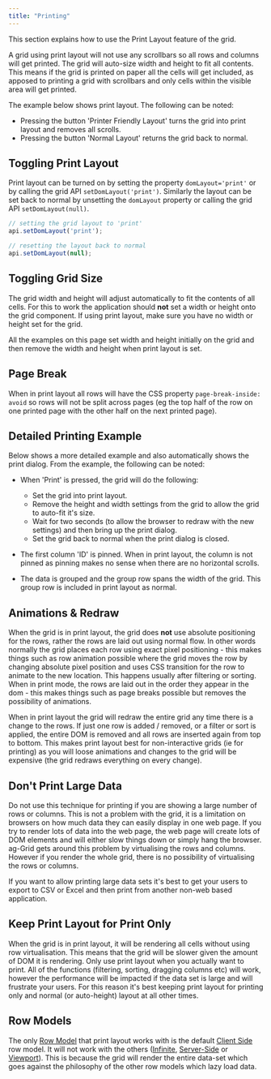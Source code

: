 ```yaml
---
title: "Printing"
---
```


This section explains how to use the Print Layout feature of the grid.

A grid using print layout will not use any scrollbars so all rows and columns will get printed. The grid will auto-size width and height to fit all contents. This means if the grid is printed on paper all the cells will get included, as apposed to printing a grid with scrollbars and only cells within the visible area will get printed.


The example below shows print layout. The following can be noted:

- Pressing the button 'Printer Friendly Layout' turns the grid into print layout and removes all scrolls.
- Pressing the button 'Normal Layout' returns the grid back to normal.

<grid-example title='For Print Simple' name='for-print-simple' type='generated'></grid-example>

## Toggling Print Layout

Print layout can be turned on by setting the property `domLayout='print'` or by calling the grid API `setDomLayout('print')`. Similarly the layout can be set back to normal by unsetting the `domLayout` property or calling the grid API `setDomLayout(null)`.

```js
// setting the grid layout to 'print'
api.setDomLayout('print');

// resetting the layout back to normal
api.setDomLayout(null);
```

## Toggling Grid Size


The grid width and height will adjust automatically to fit the contents of all cells. For this to work the application should **not** set a width or height onto the grid component. If using print layout, make sure you have no width or height set for the grid.

All the examples on this page set width and height initially on the grid and then remove the width and height when print layout is set.

## Page Break

When in print layout all rows will have the CSS property `page-break-inside: avoid` so rows will not be split across pages (eg the top half of the row on one printed page with the other half on the next printed page).

## Detailed Printing Example

Below shows a more detailed example and also automatically shows the print dialog. From the example, the following can be noted:

- When 'Print' is pressed, the grid will do the following:
    - Set the grid into print layout.
    - Remove the height and width settings from the grid to allow the grid to auto-fit it's size.
    - Wait for two seconds (to allow the browser to redraw with the new settings) and then bring up the print dialog.
    - Set the grid back to normal when the print dialog is closed.

- The first column 'ID' is pinned. When in print layout, the column is not pinned as pinning makes no sense when there are no horizontal scrolls.

- The data is grouped and the group row spans the width of the grid. This group row is included in print layout as normal.

<grid-example title='For Print Complex' name='for-print-complex' type='generated' options='{ "enterprise": true, "modules": ["clientside", "rowgrouping"] }'></grid-example>

## Animations & Redraw

When the grid is in print layout, the grid does **not** use absolute positioning for the rows, rather the rows are laid out using normal flow. In other words normally the grid places each row using exact pixel positioning - this makes things such as row animation possible where the grid moves the row by changing absolute pixel position and uses CSS transition for the row to animate to the new location. This happens usually after filtering or sorting. When in print mode, the rows are laid out in the order they appear in the dom - this makes things such as page breaks possible but removes the possibility of animations.

When in print layout the grid will redraw the entire grid any time there is a change to the rows. If just one row is added / removed, or a filter or sort is applied, the entire DOM is removed and all rows are inserted again from top to bottom. This makes print layout best for non-interactive grids (ie for printing) as you will loose animations and changes to the grid will be expensive (the grid redraws everything on every change).

## Don't Print Large Data

Do not use this technique for printing if you are showing a large number of rows or columns. This is not a problem with the grid, it is a limitation on browsers on how much data they can easily display in one web page. If you try to render lots of data into the web page, the web page will create lots of DOM elements and will either slow things down or simply hang the browser. ag-Grid gets around this problem by virtualising the rows and columns. However if you render the whole grid, there is no possibility of virtualising the rows or columns.

If you want to allow printing large data sets it's best to get your users to export to CSV or Excel and then print from another non-web based application.

## Keep Print Layout for Print Only

When the grid is in print layout, it will be rendering all cells without using row virtualisation. This means that the grid will be slower given the amount of DOM it is rendering. Only use print layout when you actually want to print. All of the functions (filtering, sorting, dragging columns etc) will work, however the performance will be impacted if the data set is large and will frustrate your users. For this reason it's best keeping print layout for printing only and normal (or auto-height) layout at all other times.

## Row Models

The only [Row Model](./row-models/) that print layout works with is the default [Client Side](./client-side-model/) row model. It will not work with the others ([Infinite](./infinite-scrolling/), [Server-Side](./server-side-model/) or [Viewport](./viewport/)). This is because the grid will render the entire data-set which goes against the philosophy of the other row models which lazy load data.


